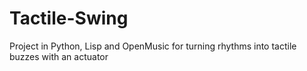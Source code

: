 # Tactile-Swing
Project in Python, Lisp and OpenMusic for turning rhythms into tactile buzzes with an actuator
